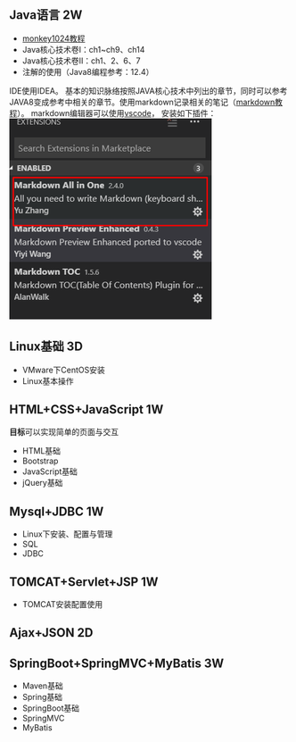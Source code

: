 ## Java语言 2W
- [monkey1024教程](http://www.monkey1024.com/javaseroute)  
- Java核心技术卷I：ch1~ch9、ch14  
- Java核心技术卷II：ch1、2、6、7  
- 注解的使用（Java8编程参考：12.4）  

IDE使用IDEA。
基本的知识脉络按照JAVA核心技术中列出的章节，同时可以参考JAVA8变成参考中相关的章节。使用markdown记录相关的笔记（[markdown教程](https://www.jianshu.com/p/335db5716248  "markdown教程")）。  markdown编辑器可以使用[vscode](https://code.visualstudio.com/ "vscode官网")， 安装如下插件：  
![markdown-plugin](resource/markdown-plugin.png)  


## Linux基础 3D
- VMware下CentOS安装
- Linux基本操作

## HTML+CSS+JavaScript 1W
**目标**可以实现简单的页面与交互
- HTML基础
- Bootstrap
- JavaScript基础
- jQuery基础

## Mysql+JDBC 1W
- Linux下安装、配置与管理
- SQL
- JDBC

## TOMCAT+Servlet+JSP 1W
- TOMCAT安装配置使用

## Ajax+JSON 2D

## SpringBoot+SpringMVC+MyBatis 3W
- Maven基础
- Spring基础
- SpringBoot基础
- SpringMVC
- MyBatis
